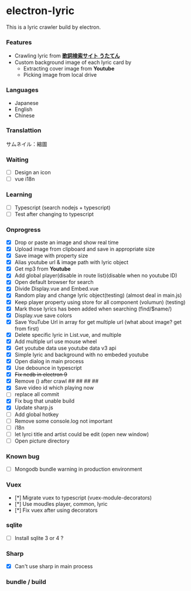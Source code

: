 # electron-lyric

This is a lyric crawler build by electron.


### Features
* Crawling lyric from **[歌詞検索サイト うたてん](https://utaten.com/)**
* Custom background image of each lyric card by
    * Extracting cover image from **Youtube**
    * Picking image from local drive 

### Languages
- Japanese
- English
- Chinese

### Translattion

サムネイル：縮圖

### Waiting

* [ ] Design an icon
* [ ] vue i18n

### Learning 

* [ ] Typescript (search nodejs + typescript)
* [ ] Test after changing to typescript

### Onprogress

* [x] Drop or paste an image and show real time
* [x] Upload image from clipboard and save in appropriate size
* [x] Save image with property size
* [x] Alias youtube url & image path with lyric object
* [x] Get mp3 from **Youtube**
* [x] Add global player(disable in route list)(disable when no youtube ID)
* [x] Open default browser for search
* [x] Divide Display.vue and Embed.vue
* [x] Random play and change lyric object(testing) (almost deal in main.js)
* [x] Keep player property using store for all component (volumun) (testing)
* [x] Mark those lyrics has been added when searching (find/$name/)
* [x] Display.vue save colors
* [x] Save YouTube Url in array for get multiple url (what about image? get from first)
* [x] Delete specific lyric in List.vue, and multiple 
* [x] Add multiple url use mouse wheel
* [x] Get youtube data use youtube data v3 api
* [x] Simple lyric and background with no embeded youtube
* [x] Open dialog in main process
* [x] Use debounce in typescript
* [x] ~~Fix nedb in electron 9~~
* [x] Remove () after crawl ## ## ## ##
* [x] Save video id which playing now
* [ ] replace all commit
* [x] Fix bug that unable build
* [x] Update sharp.js
* [ ] Add global hotkey
* [ ] Remove some console.log not important
* [ ] i18n
* [ ] let lyrci title and artist could be edit (open new window)
* [ ] Open picture directory

### Known bug 

* [ ] Mongodb bundle warning in production environment

### Vuex

* [*] Migrate vuex to typescript (vuex-module-decorators)
* [*] Use moudles player, common, lyric
* [*] Fix vuex after using decorators

### sqlite

* [ ] Install sqlite 3 or 4 ?

### Sharp 

* [x] Can't use sharp in main process

### bundle / build


